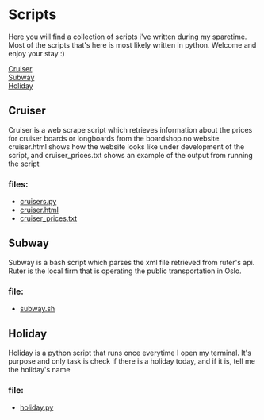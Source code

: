 # Scripts
Here you will find a collection of scripts i've written during my sparetime.
Most of the scripts that's here is most likely written in python. Welcome and enjoy your stay :)

[Cruiser](#cruiser)  
[Subway](#subway)  
[Holiday](#holiday)  

## Cruiser
Cruiser is a web scrape script which retrieves information about the prices for cruiser boards or longboards from the boardshop.no website. cruiser.html shows how the website looks like under development of the script, and cruiser_prices.txt shows an example of the output from running the script
### files:
- [cruisers.py](https://github.com/LitenApe/Scripts/blob/master/Cruiser/cruisers.py)
- [cruiser.html](https://github.com/LitenApe/Scripts/blob/master/Cruiser/cruiser.html)
- [cruiser_prices.txt](https://github.com/LitenApe/Scripts/blob/master/Cruiser/cruiser_prices.txt)

## Subway
Subway is a bash script which parses the xml file retrieved from ruter's api.  
Ruter is the local firm that is operating the public transportation in Oslo.
### file:
- [subway.sh](https://github.com/LitenApe/Scripts/blob/master/subway.sh)

## Holiday
Holiday is a python script that runs once everytime I open my terminal.
It's purpose and only task is check if there is a holiday today, and if it is, tell me the holiday's name
### file:
- [holiday.py](https://github.com/LitenApe/Scripts/blob/master/holiday.py)
